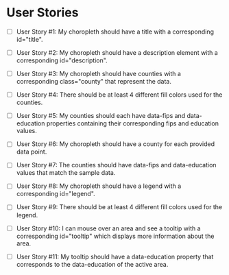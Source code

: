 # User Stories

- [ ] User Story #1: My choropleth should have a title with a corresponding id="title".

- [ ] User Story #2: My choropleth should have a description element with a corresponding id="description".

- [ ] User Story #3: My choropleth should have counties with a corresponding class="county" that represent the data.

- [ ] User Story #4: There should be at least 4 different fill colors used for the counties.

- [ ] User Story #5: My counties should each have data-fips and data-education properties containing their corresponding fips and education values.

- [ ] User Story #6: My choropleth should have a county for each provided data point.

- [ ] User Story #7: The counties should have data-fips and data-education values that match the sample data.

- [ ] User Story #8: My choropleth should have a legend with a corresponding id="legend".

- [ ] User Story #9: There should be at least 4 different fill colors used for the legend.

- [ ] User Story #10: I can mouse over an area and see a tooltip with a corresponding id="tooltip" which displays more information about the area.

- [ ] User Story #11: My tooltip should have a data-education property that corresponds to the data-education of the active area.
